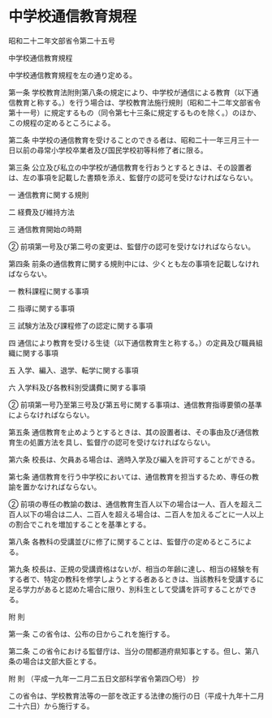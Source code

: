 # 中学校通信教育規程

昭和二十二年文部省令第二十五号

中学校通信教育規程

中学校通信教育規程を左の通り定める。

第一条 学校教育法附則第八条の規定により、中学校が通信による教育（以下通信教育と称する。）を行う場合は、学校教育法施行規則（昭和二十二年文部省令第十一号）に規定するもの（同令第七十三条に規定するものを除く。）のほか、この規程の定めるところによる。

第二条 中学校の通信教育を受けることのできる者は、昭和二十一年三月三十一日以前の尋常小学校卒業者及び国民学校初等科修了者に限る。

第三条 公立及び私立の中学校が通信教育を行おうとするときは、その設置者は、左の事項を記載した書類を添え、監督庁の認可を受けなければならない。

一 通信教育に関する規則

二 経費及び維持方法

三 通信教育開始の時期

② 前項第一号及び第二号の変更は、監督庁の認可を受けなければならない。

第四条 前条の通信教育に関する規則中には、少くとも左の事項を記載しなければならない。

一 教科課程に関する事項

二 指導に関する事項

三 試験方法及び課程修了の認定に関する事項

四 通信により教育を受ける生徒（以下通信教育生と称する。）の定員及び職員組織に関する事項

五 入学、編入、退学、転学に関する事項

六 入学料及び各教科別受講費に関する事項

② 前項第一号乃至第三号及び第五号に関する事項は、通信教育指導要領の基準によらなければならない。

第五条 通信教育を止めようとするときは、其の設置者は、その事由及び通信教育生の処置方法を具し、監督庁の認可を受けなければならない。

第六条 校長は、欠員ある場合は、適時入学及び編入を許可することができる。

第七条 通信教育を行う中学校においては、通信教育を担当するため、専任の教諭を置かなければならない。

② 前項の専任の教諭の数は、通信教育生百人以下の場合は一人、百人を超え二百人以下の場合は二人、二百人を超える場合は、二百人を加えるごとに一人以上の割合でこれを増加することを基準とする。

第八条 各教科の受講並びに修了に関することは、監督庁の定めるところによる。

第九条 校長は、正規の受講資格はないが、相当の年齢に達し、相当の経験を有する者で、特定の教科を修学しようとする者あるときは、当該教科を受講するに足る学力があると認めた場合に限り、別科生として受講を許可することができる。

附 則

第一条 この省令は、公布の日からこれを施行する。

第二条 この省令における監督庁は、当分の間都道府県知事とする。但し、第八条の場合は文部大臣とする。

附 則 （平成一九年一二月二五日文部科学省令第四〇号） 抄

この省令は、学校教育法等の一部を改正する法律の施行の日（平成十九年十二月二十六日）から施行する。
